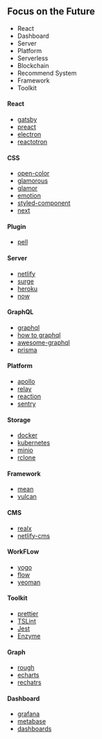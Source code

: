 
## Focus on the Future

- React
- Dashboard
- Server
- Platform
- Serverless
- Blockchain
- Recommend System
- Framework
- Toolkit



#### React

+ [gatsby](https://www.gatsbyjs.org)
+ [preact](https://preactjs.com)
+ [electron](https://electronjs.org)
+ [reactotron](https://github.com/infinitered/reactotron)

#### CSS

+ [open-color](https://yeun.github.io/open-color/)
+ [glamorous](https://glamorous.rocks)
+ [glamor](https://github.com/threepointone/glamor)
+ [emotion](https://emotion.sh)
+ [styled-component](https://www.styled-components.com)
+ [next](https://zeit.co/now)

#### Plugin

+ [pell](https://jaredreich.com/pell)

#### Server

+ [netlify](https://www.netlify.com)
+ [surge](https://surge.sh/)
+ [heroku](https://github.com/heroku/heroku-buildpack-static)
+ [now](https://zeit.co/now)


#### GraphQL

+ [graphql](http://graphql.org/)
+ [how to graphql](https://www.howtographql.com)
+ [awesome-graphql](https://github.com/chentsulin/awesome-graphql)
+ [prisma](https://github.com/graphcool/prisma)

#### Platform

+ [apollo](http://apollo.auto)
+ [relay](https://facebook.github.io/relay/)
+ [reaction](https://reactioncommerce.com)
+ [sentry](https://sentry.io/welcome/)

#### Storage

+ [docker](https://www.docker.com)
+ [kubernetes](https://kubernetes.io)
+ [minio](https://minio.io)
+ [rclone](https://rclone.org)

#### Framework

+ [mean](http://mean.io)
+ [vulcan](http://vulcanjs.org)


#### CMS

+ [realx](https://github.com/relax/relax )
+ [netlify-cms](https://www.netlifycms.org)

#### WorkFLow

+ [yogo](https://github.com/facebook/yoga)
+ [flow](https://github.com/facebook/flow)
+ [yeoman](http://yeoman.io/)

#### Toolkit

+ [prettier](https://prettier.io)
+ [TSLint](https://palantir.github.io/tslint/)
+ [Jest](https://facebook.github.io/jest/)
+ [Enzyme](http://airbnb.io/enzyme/)


#### Graph

+ [rough](http://roughjs.com)
+ [echarts](http://echarts.baidu.com)
+ [rechatrs](http://recharts.org)

#### Dashboard

+ [grafana](https://grafana.com)
+ [metabase](https://github.com/metabase/metabase)
+ [dashboards](http://keen.github.io/dashboards/)
